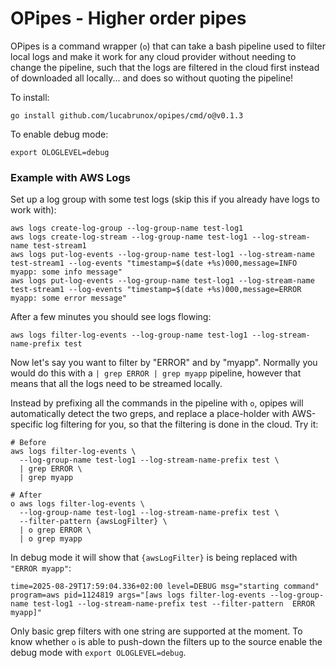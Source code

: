 # OPipes - Higher order pipes

OPipes is a command wrapper (`o`) that can take a bash pipeline used to filter local logs and make it work for any cloud provider without needing to change the pipeline, such that the logs are filtered in the cloud first instead of downloaded all locally... and does so without quoting the pipeline!

To install:

```shell
go install github.com/lucabrunox/opipes/cmd/o@v0.1.3
```

To enable debug mode:

```shell
export OLOGLEVEL=debug
```

### Example with AWS Logs

Set up a log group with some test logs (skip this if you already have logs to work with):

```shell
aws logs create-log-group --log-group-name test-log1
aws logs create-log-stream --log-group-name test-log1 --log-stream-name test-stream1
aws logs put-log-events --log-group-name test-log1 --log-stream-name test-stream1 --log-events "timestamp=$(date +%s)000,message=INFO myapp: some info message"
aws logs put-log-events --log-group-name test-log1 --log-stream-name test-stream1 --log-events "timestamp=$(date +%s)000,message=ERROR myapp: some error message"
```

After a few minutes you should see logs flowing:

```shell
aws logs filter-log-events --log-group-name test-log1 --log-stream-name-prefix test
```

Now let's say you want to filter by "ERROR" and by "myapp". Normally you would do this with a `| grep ERROR | grep myapp` pipeline, however that means that all the logs need to be streamed locally.

Instead by prefixing all the commands in the pipeline with `o`, opipes will automatically detect the two greps, and replace a place-holder with AWS-specific log filtering for you, so that the filtering is done in the cloud. Try it:

```shell
# Before
aws logs filter-log-events \
  --log-group-name test-log1 --log-stream-name-prefix test \
  | grep ERROR \
  | grep myapp

# After
o aws logs filter-log-events \
  --log-group-name test-log1 --log-stream-name-prefix test \
  --filter-pattern {awsLogFilter} \
  | o grep ERROR \
  | o grep myapp
```

In debug mode it will show that `{awsLogFilter}` is being replaced with `"ERROR myapp"`:

```shell
time=2025-08-29T17:59:04.336+02:00 level=DEBUG msg="starting command" program=aws pid=1124819 args="[aws logs filter-log-events --log-group-name test-log1 --log-stream-name-prefix test --filter-pattern  ERROR myapp]"
```

Only basic grep filters with one string are supported at the moment. To know whether `o` is able to push-down the filters up to the source enable the debug mode with `export OLOGLEVEL=debug`.

